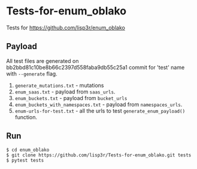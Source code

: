 # Tests-for-enum_oblako
Tests for https://github.com/lisp3r/enum_oblako

## Payload

All test files are generated on bb2bbd81c10be8b66c2397d558faba9db55c25a1 commit for 'test' name with `--generate` flag.

1. `generate_mutations.txt` - mutations
2. `enum_saas.txt` - payload from `saas_urls`.
3. `enum_buckets.txt` - payload from `bucket_urls`
4. `enum_buckets_with_namespaces.txt` - payload from `namespaces_urls`.
5. `enum-urls-for-test.txt` - all the urls to test `generate_enum_payload()` function.

## Run

```shell
$ cd enum_oblako
$ git clone https://github.com/lisp3r/Tests-for-enum_oblako.git tests
$ pytest tests
```
